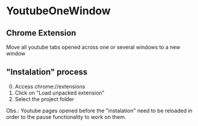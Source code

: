 # YoutubeOneWindow
## Chrome Extension
Move all youtube tabs opened across one or several windows to a new window

## "Instalation" process

0. Access chrome://extensions
1. Click on "Load unpacked extension"
2. Select the project folder

Obs.: Youtube pages opened before the "instalation" need to be reloaded in order to the pause functionality to work on them.